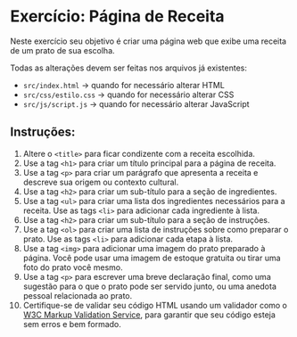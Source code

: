 # Exercício: Página de Receita

Neste exercício seu objetivo é criar uma página web que exibe uma receita de um prato de sua escolha.

Todas as alterações devem ser feitas nos arquivos já existentes:

- `src/index.html` -> quando for necessário alterar HTML
- `src/css/estilo.css` -> quando for necessário alterar CSS
- `src/js/script.js` -> quando for necessário alterar JavaScript

## Instruções:
1. Altere o `<title>` para ficar condizente com a receita escolhida.
2. Use a tag `<h1>` para criar um título principal para a página de receita.
3. Use a tag `<p>` para criar um parágrafo que apresenta a receita e descreve sua origem ou contexto cultural.
4. Use a tag `<h2>` para criar um sub-título para a seção de ingredientes.
5. Use a tag `<ul>` para criar uma lista dos ingredientes necessários para a receita. Use as tags `<li>` para adicionar cada ingrediente à lista.
6. Use a tag `<h2>` para criar um sub-título para a seção de instruções.
7. Use a tag `<ol>` para criar uma lista de instruções sobre como preparar o prato. Use as tags `<li>` para adicionar cada etapa à lista.
8. Use a tag `<img>` para adicionar uma imagem do prato preparado à página. Você pode usar uma imagem de estoque gratuita ou tirar uma foto do prato você mesmo.
9. Use a tag `<p>` para escrever uma breve declaração final, como uma sugestão para o que o prato pode ser servido junto, ou uma anedota pessoal relacionada ao prato.
10. Certifique-se de validar seu código HTML usando um validador como o [W3C Markup Validation Service](https://validator.w3.org/), para garantir que seu código esteja sem erros e bem formado.
